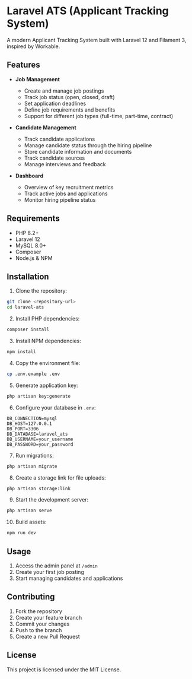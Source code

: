 # Laravel ATS (Applicant Tracking System)

A modern Applicant Tracking System built with Laravel 12 and Filament 3, inspired by Workable.

## Features

- **Job Management**
  - Create and manage job postings
  - Track job status (open, closed, draft)
  - Set application deadlines
  - Define job requirements and benefits
  - Support for different job types (full-time, part-time, contract)

- **Candidate Management**
  - Track candidate applications
  - Manage candidate status through the hiring pipeline
  - Store candidate information and documents
  - Track candidate sources
  - Manage interviews and feedback

- **Dashboard**
  - Overview of key recruitment metrics
  - Track active jobs and applications
  - Monitor hiring pipeline status

## Requirements

- PHP 8.2+
- Laravel 12
- MySQL 8.0+
- Composer
- Node.js & NPM

## Installation

1. Clone the repository:
```bash
git clone <repository-url>
cd laravel-ats
```

2. Install PHP dependencies:
```bash
composer install
```

3. Install NPM dependencies:
```bash
npm install
```

4. Copy the environment file:
```bash
cp .env.example .env
```

5. Generate application key:
```bash
php artisan key:generate
```

6. Configure your database in `.env`:
```
DB_CONNECTION=mysql
DB_HOST=127.0.0.1
DB_PORT=3306
DB_DATABASE=laravel_ats
DB_USERNAME=your_username
DB_PASSWORD=your_password
```

7. Run migrations:
```bash
php artisan migrate
```

8. Create a storage link for file uploads:
```bash
php artisan storage:link
```

9. Start the development server:
```bash
php artisan serve
```

10. Build assets:
```bash
npm run dev
```

## Usage

1. Access the admin panel at `/admin`
2. Create your first job posting
3. Start managing candidates and applications

## Contributing

1. Fork the repository
2. Create your feature branch
3. Commit your changes
4. Push to the branch
5. Create a new Pull Request

## License

This project is licensed under the MIT License.
